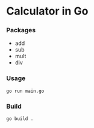 # Calculator in Go

### Packages
- add
- sub
- mult
- div

### Usage

```
go run main.go
```

### Build

```
go build .
```